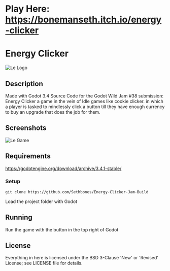 # Play Here: https://bonemanseth.itch.io/energy-clicker
Energy Clicker
=====
![Le Logo](https://img.itch.zone/aW1nLzcyMTU1MTIucG5n/315x250%23c/ZAyNed.png)
## Description
Made with Godot 3.4
Source Code for the Godot Wild Jam #38 submission: Energy Clicker
a game in the vein of Idle games like cookie clicker.
in which a player is tasked to mindlessly click a button till they have enough currency to buy an upgrade that does the job for them.

## Screenshots
![Le Game](https://img.itch.zone/aW1hZ2UvMTIzNzcxNi83MjE1MzE1LnBuZw==/original/m%2Fz5L6.png)
## Requirements
https://godotengine.org/download/archive/3.4.1-stable/
### Setup
```
git clone https://github.com/Sethbones/Energy-Clicker-Jam-Build
```
Load the project folder with Godot

## Running
Run the game with the button in the top right of Godot

## License
Everything in here is licensed under the BSD 3-Clause 'New' or 'Revised' License; see LICENSE file for details.
